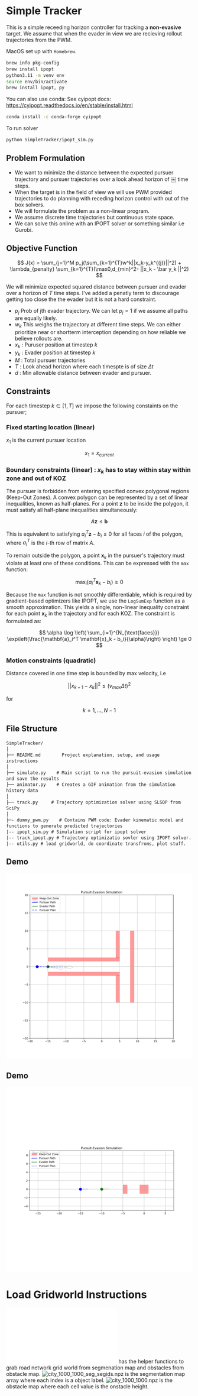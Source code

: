 # Simple Tracker

This is a simple receeding horizon controller for tracking a **non-evasive** target. We assume that when the evader in view we are recieving rollout trajectories from the PWM. 


MacOS set up with `Homebrew`.
```bash
brew info pkg-config        
brew install ipopt
python3.11 -m venv env
source env/bin/activate
brew install ipopt, py
```

You can also use conda: See cyipopt docs: https://cyipopt.readthedocs.io/en/stable/install.html
```bash
conda install -c conda-forge cyipopt
```

To run solver

```bash
python SimpleTracker/ipopt_sim.py
```

## Problem Formulation

- We want to minimize the distance between the expected pursuer trajectory and pursuer trajectories over a look ahead horizon of ￼ time steps.
- When the target is in the field of view we will use PWM provided trajectories to do planning with receding horizon control with out of the box solvers. 
- We will formulate the problem as a non-linear program. 
- We assume discrete time trajectories but continuous state space. 
- We can solve this online with an IPOPT solver or something similar i.e Gurobi. 

## Objective Function

$$
J(x) = \sum_{j=1}^M p_j(\sum_{k=1}^{T}w^k||x_k-y_k^{(j)}||^2) + \lambda_{penalty} \sum_{k=1}^{T}(\max0,d_{min}^2- ||x_k - \bar y_k ||^2)
$$


We will minimize expected squared distance between pursuer and evader over a horizon of $T$ time steps. I've added a penatly term to discourage getting too close the the evader but it is not a hard constraint.


- $p_j$ Prob of jth evader trajectory. We can let $p_j=1$  if we assume all paths are equally likely. 
- $w_k$ This weighs the trajaectory at different time steps. We can either prioritize near or shortterm interception depending on how reliable we believe rollouts are.
- $x_k$ : Puruser position at timestep $k$
- $y_k$ : Evader position at timestep $k$
- $M$ : Total pursuer trajectories
- $T$ : Look ahead horizon where each timespte is of size $\Delta t$
- $d$ : Min allowable distance between evader and pursuer. 

## Constraints

For each timestep $k \in [1,T]$ we impose the following constaints on the pursuer;

### Fixed starting location (linear)

$x_1$ is the current pursuer location

$$
x_1 = x_{current}
$$

### Boundary constraints (linear) : $x_k$ has to stay within stay within zone and out of KOZ

The pursuer is forbidden from entering specified convex polygonal regions (Keep-Out Zones). A convex polygon can be represented by a set of linear inequalities, known as half-planes. For a point $\mathbf{z}$ to be inside the polygon, it must satisfy all half-plane inequalities simultaneously:

$$ A\mathbf{z} \le \mathbf{b} $$

This is equivalent to satisfying $a_i^T \mathbf{z} - b_i \le 0$ for all faces $i$ of the polygon, where $a_i^T$ is the $i$-th row of matrix $A$.

To remain outside the polygon, a point $\mathbf{x}_k$ in the pursuer's trajectory must violate at least one of these conditions. This can be expressed with the `max` function:

$$ \max_{i} (a_i^T \mathbf{x}_k - b_i) \ge 0 $$

Because the `max` function is not smoothly differentiable, which is required by gradient-based optimizers like IPOPT, we use the `LogSumExp` function as a smooth approximation. This yields a single, non-linear inequality constraint for each point $\mathbf{x}_k$ in the trajectory and for each KOZ. The constraint is formulated as:

$$
\alpha \log \left( \sum_{i=1}^{N_{\text{faces}}} \exp\left(\frac{\mathbf{a}_i^T \mathbf{x}_k - b_i}{\alpha}\right) \right) \ge 0
$$


### Motion constraints (quadratic) 

Distance covered in one time step is bounded by max velocity, i.e 

$$||x_{k+1} - x_k||^2 \le (v_{max}\Delta t)^2$$ 

for 

$$k = 1 ,..., N-1$$


## File Structure

```
SimpleTracker/
│
├── README.md        Project explanation, setup, and usage instructions
│
├── simulate.py    # Main script to run the pursuit-evasion simulation and save the results
├── animator.py    # Creates a GIF animation from the simulation history data
│
├── track.py     # Trajectory optimization solver using SLSQP from SciPy
│
├─- dummy_pwm.py    # Contains PWM code: Evader kinematic model and functions to generate predicted trajectories
|-- ipopt_sim.py # Simulation script for ipopt solver
|-- track_ipopt.py # Trajectory optimizatio sovler using IPOPT solver. 
|-- utils.py # load gridworld, do coordinate transfroms, plot stuff. 
```

## Demo

![assets/fast_pursuit_corridor.gif](assets/fast_pursuit_corridor.gif)

## Demo 

![assets/pursuit_with_hybrid_constraints.gif](assets/pursuit_with_hybrid_constraints.gif)


# Load Gridworld Instructions

![SimpleTracker/utils.py](SimpleTracker/utils.py) has the helper functions to grab road network grid world from segmenation map and obstacles from obstacle map. ![city_1000_1000_seg_segids.npz](city_1000_1000_seg_segids.npz) is the segmentation map array where each index is a object label. ![city_1000_1000.npz](city_1000_1000.npz) is the obstacle map where each cell value is the onstacle height. 

